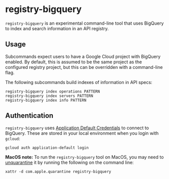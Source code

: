 # registry-bigquery

`registry-bigquery` is an experimental command-line tool that uses BigQuery to
index and search information in an API registry.

## Usage

Subcommands expect users to have a Google Cloud project with BigQuery enabled.
By default, this is assumed to be the same project as the configured registry
project, but this can be overridden with a command-line flag.

The following subcommands build indexes of information in API specs:

```
registry-bigquery index operations PATTERN
registry-bigquery index servers PATTERN
registry-bigquery index info PATTERN
```

## Authentication

`registry-bigquery` uses
[Application Default Credentials](https://cloud.google.com/docs/authentication/application-default-credentials)
to connect to BigQuery. These are stored in your local environment when you
login with `gcloud`:

`gcloud auth application-default login`

**MacOS note:** To run the `registry-bigquery` tool on MacOS, you may need to
[unquarantine](https://discussions.apple.com/thread/3145071) it by running the
following on the command line:

    xattr -d com.apple.quarantine registry-bigquery
